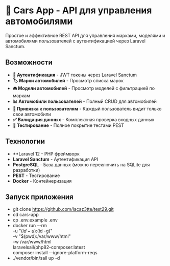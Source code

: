 # 🚗 Cars App - API для управления автомобилями

Простое и эффективное REST API для управления марками, моделями и автомобилями пользователей с аутентификацией через Laravel Sanctum.

## Возможности

- **🔐 Аутентификация** - JWT токены через Laravel Sanctum
- **🏷️ Марки автомобилей** - Просмотр списка марок
- **🚘 Модели автомобилей** - Просмотр моделей с фильтрацией по маркам
- **📊 Автомобили пользователей** - Полный CRUD для автомобилей
- **👤 Привязка к пользователям** - Каждый пользователь видит только свои автомобили
- **✅ Валидация данных** - Комплексная проверка входных данных
- **🧪 Тестирование** - Полное покрытие тестами PEST

## Технологии

- **Laravel 12 - PHP фреймворк
- **Laravel Sanctum** - Аутентификация API
- **PostgreSQL** - База данных (можно переключить на SQLite для разработки)
- **PEST** - Тестирование
- **Docker** - Контейнеризация

## Запуск приложения

- git clone https://github.com/lacaz3tte/test29.git
- cd cars-app
- cp .env.example .env
- docker run --rm \
    -u "$(id -u):$(id -g)" \
    -v "$(pwd):/var/www/html" \
    -w /var/www/html \
    laravelsail/php82-composer:latest \
    composer install --ignore-platform-reqs
- ./vendor/bin/sail up -d
